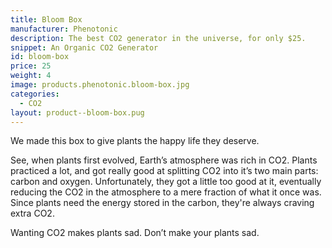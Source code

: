 ```yaml
---
title: Bloom Box
manufacturer: Phenotonic
description: The best CO2 generator in the universe, for only $25.
snippet: An Organic CO2 Generator
id: bloom-box
price: 25
weight: 4
image: products.phenotonic.bloom-box.jpg
categories:
  - CO2
layout: product--bloom-box.pug
---
```


We made this box to give plants the happy life they deserve.

See, when plants first evolved, Earth’s atmosphere was rich in CO2. Plants practiced a lot, and got really good at splitting CO2 into it’s two main parts: carbon and oxygen. Unfortunately, they got a little too good at it, eventually reducing the CO2 in the atmosphere to a mere fraction of what it once was. Since plants need the energy stored in the carbon, they're always craving extra CO2.

Wanting CO2 makes plants sad. Don’t make your plants sad.
